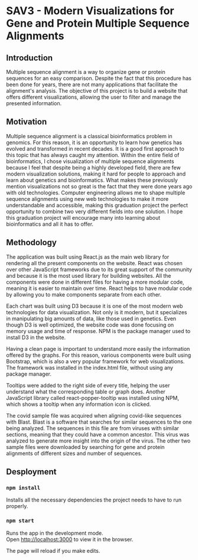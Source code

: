 # SAV3 - Modern Visualizations for Gene and Protein Multiple Sequence Alignments 

## Introduction

Multiple sequence alignment is a way to organize gene or protein sequences for an easy comparison. Despite the fact that this procedure has been done for years, there are not many applications that facilitate the alignment's analysis. The objective of this project is to build a website that offers different visualizations, allowing the user to filter and manage the presented information.

## Motivation

Multiple sequence alignment is a classical bioinformatics problem in genomics. For this reason, it is an opportunity to learn how genetics has evolved and transformed in recent decades. It is a good first approach to this topic that has always caught my attention. Within the entire field of bioinformatics, I chose visualization of multiple sequence alignments because I feel that despite being a highly developed field, there are few modern visualization solutions, making it hard for people to approach and learn about genetics and bioinformatics. What makes these previously mention visualizations not so great is the fact that they were done years ago with old technologies. Computer engineering allows me to shape multiple sequence alignments using new web technologies to make it more understandable and accessible, making this graduation project the perfect opportunity to combine two very different fields into one solution. I hope this graduation project will encourage many into learning about bioinformatics and all it has to offer.

## Methodology

The application was built using React.js as the main web library for rendering all the present components on the website. React was chosen over other JavaScript frameworks due to its great support of the community and because it is the most used library for building websites. All the components were done in different files for having a more modular code, meaning it is easier to maintain over time. React helps to have modular code by allowing you to make components separate from each other.

Each chart was built using D3 because it is one of the most modern web technologies for data visualization. Not only is it modern, but it specializes in manipulating big amounts of data, like those used in genetics. Even though D3 is well optimized, the website code was done focusing on memory usage and time of response. NPM is the package manager used to install D3 in the website.

Having a clean page is important to understand more easily the information offered by the graphs. For this reason, various components were built using Bootstrap, which is also a very popular framework for web visualizations. The framework was installed in the index.html file, without using any package manager.

Tooltips were added to the right side of every title, helping the user understand what the corresponding table or graph does. Another JavaScript library called react-popper-tooltip was installed using NPM, which shows a tooltip when any information icon is clicked.

The covid sample file was acquired when aligning covid-like sequences with Blast. Blast is a software that searches for similar sequences to the one being analyzed. The sequences in this file are from viruses with similar sections, meaning that they could have a common ancestor. This virus was analyzed to generate more insight into the origin of the virus. The other two sample files were downloaded by searching for gene and protein alignments of different sizes and number of sequences.

## Desployment

### `npm install`

Installs all the necessary dependencies the project needs to have to run properly.

### `npm start`

Runs the app in the development mode.<br />
Open [http://localhost:3000](http://localhost:3000) to view it in the browser.

The page will reload if you make edits.<br />